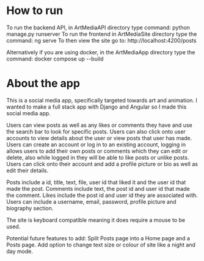 # How to run

To run the backend API, in ArtMediaAPI directory type command: python manage.py runserver
To run the frontend in ArtMediaSite directory type the command: ng serve
To then view the site go to:
  http://localhost:4200/posts

Alternatively if you are using docker, in the ArtMediaApp directory type the command: docker compose up --build

# About the app

This is a social media app, specifically targeted towards art and animation.
I wanted to make a full stack app with Django and Angular so I made this social media app.

Users can view posts as well as any likes or comments they have and use the search bar to look for specific posts. Users can also click onto user accounts to view details about the user or view posts that user has made.
Users can create an account or log in to an existing account, logging in allows users to add their own posts or comments which they can edit or delete, also while logged in they will be able to like posts or unlike posts.
Users can click onto their account and add a profile picture or bio as well as edit their details.

Posts include a id, title, text, file, user id that liked it and the user id that made the post.
Comments include text, the post id and user id that made the comment.
Likes include the post id and user id they are associated with.
Users can include a username, email, password, profile picture and biography section.

The site is keyboard compatible meaning it does require a mouse to be used.

Potential future features to add:
Split Posts page into a Home page and a Posts page.
Add option to change text size or colour of site like a night and day mode.
